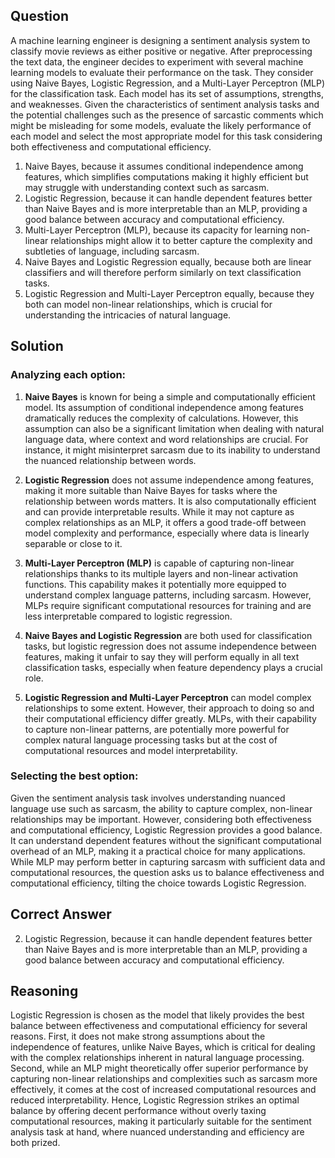 ## Question

A machine learning engineer is designing a sentiment analysis system to classify movie reviews as either positive or negative. After preprocessing the text data, the engineer decides to experiment with several machine learning models to evaluate their performance on the task. They consider using Naive Bayes, Logistic Regression, and a Multi-Layer Perceptron (MLP) for the classification task. Each model has its set of assumptions, strengths, and weaknesses. Given the characteristics of sentiment analysis tasks and the potential challenges such as the presence of sarcastic comments which might be misleading for some models, evaluate the likely performance of each model and select the most appropriate model for this task considering both effectiveness and computational efficiency.

1. Naive Bayes, because it assumes conditional independence among features, which simplifies computations making it highly efficient but may struggle with understanding context such as sarcasm.
2. Logistic Regression, because it can handle dependent features better than Naive Bayes and is more interpretable than an MLP, providing a good balance between accuracy and computational efficiency.
3. Multi-Layer Perceptron (MLP), because its capacity for learning non-linear relationships might allow it to better capture the complexity and subtleties of language, including sarcasm.
4. Naive Bayes and Logistic Regression equally, because both are linear classifiers and will therefore perform similarly on text classification tasks.
5. Logistic Regression and Multi-Layer Perceptron equally, because they both can model non-linear relationships, which is crucial for understanding the intricacies of natural language.

## Solution

### Analyzing each option:
1. **Naive Bayes** is known for being a simple and computationally efficient model. Its assumption of conditional independence among features dramatically reduces the complexity of calculations. However, this assumption can also be a significant limitation when dealing with natural language data, where context and word relationships are crucial. For instance, it might misinterpret sarcasm due to its inability to understand the nuanced relationship between words.

2. **Logistic Regression** does not assume independence among features, making it more suitable than Naive Bayes for tasks where the relationship between words matters. It is also computationally efficient and can provide interpretable results. While it may not capture as complex relationships as an MLP, it offers a good trade-off between model complexity and performance, especially where data is linearly separable or close to it.

3. **Multi-Layer Perceptron (MLP)** is capable of capturing non-linear relationships thanks to its multiple layers and non-linear activation functions. This capability makes it potentially more equipped to understand complex language patterns, including sarcasm. However, MLPs require significant computational resources for training and are less interpretable compared to logistic regression.

4. **Naive Bayes and Logistic Regression** are both used for classification tasks, but logistic regression does not assume independence between features, making it unfair to say they will perform equally in all text classification tasks, especially when feature dependency plays a crucial role.

5. **Logistic Regression and Multi-Layer Perceptron** can model complex relationships to some extent. However, their approach to doing so and their computational efficiency differ greatly. MLPs, with their capability to capture non-linear patterns, are potentially more powerful for complex natural language processing tasks but at the cost of computational resources and model interpretability.

### Selecting the best option:
Given the sentiment analysis task involves understanding nuanced language use such as sarcasm, the ability to capture complex, non-linear relationships may be important. However, considering both effectiveness and computational efficiency, Logistic Regression provides a good balance. It can understand dependent features without the significant computational overhead of an MLP, making it a practical choice for many applications. While MLP may perform better in capturing sarcasm with sufficient data and computational resources, the question asks us to balance effectiveness and computational efficiency, tilting the choice towards Logistic Regression.

## Correct Answer

2. Logistic Regression, because it can handle dependent features better than Naive Bayes and is more interpretable than an MLP, providing a good balance between accuracy and computational efficiency.

## Reasoning

Logistic Regression is chosen as the model that likely provides the best balance between effectiveness and computational efficiency for several reasons. First, it does not make strong assumptions about the independence of features, unlike Naive Bayes, which is critical for dealing with the complex relationships inherent in natural language processing. Second, while an MLP might theoretically offer superior performance by capturing non-linear relationships and complexities such as sarcasm more effectively, it comes at the cost of increased computational resources and reduced interpretability. Hence, Logistic Regression strikes an optimal balance by offering decent performance without overly taxing computational resources, making it particularly suitable for the sentiment analysis task at hand, where nuanced understanding and efficiency are both prized.